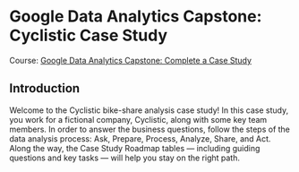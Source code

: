 # Google Data Analytics Capstone: Cyclistic Case Study
Course: [Google Data Analytics Capstone: Complete a Case Study](https://www.coursera.org/learn/google-data-analytics-capstone)
## Introduction
Welcome to the Cyclistic bike-share analysis case study! In this case study, you work for a
fictional company, Cyclistic, along with some key team members. In order to answer the
business questions, follow the steps of the data analysis process: Ask, Prepare, Process,
Analyze, Share, and Act. Along the way, the Case Study Roadmap tables — including guiding
questions and key tasks — will help you stay on the right path.


